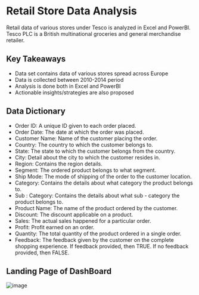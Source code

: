 # Retail Store Data Analysis
Retail data of various stores under Tesco is analyzed in Excel and PowerBI. Tesco PLC is a British multinational groceries and general merchandise retailer.

## Key Takeaways
- Data set contains data of various stores spread across Europe
- Data is collected between 2010-2014 period
- Analysis is done both in Excel and PowerBI
- Actionable insights/strategies are also proposed 

## Data Dictionary
* Order ID: A unique ID given to each order placed.
* Order Date: The date at which the order was placed.
* Customer Name: Name of the customer placing the order.
* Country: The country to which the customer belongs to.
* State: The state to which the customer belongs from the country.
* City: Detail about the city to which the customer resides in.
* Region: Contains the region details.
* Segment: The ordered product belongs to what segment.
* Ship Mode: The mode of shipping of the order to the customer location.
* Category: Contains the details about what category the product belongs to.
* Sub : Category: Contains the details about what sub - category the product belongs to.
* Product Name: The name of the product ordered by the customer.
* Discount: The discount applicable on a product.
* Sales: The actual sales happened for a particular order.
* Profit: Profit earned on an order.
* Quantity: The total quantity of the product ordered in a single order.
* Feedback: The feedback given by the customer on the complete shopping experience. If feedback provided, then TRUE. If no feedback provided, then FALSE.

## Landing Page of DashBoard
![image](https://user-images.githubusercontent.com/43057462/182076104-524f2faa-df1d-4a56-8fa6-83e9963247cd.png)

